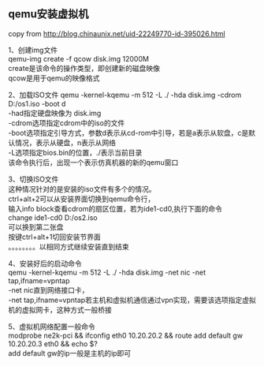 ## qemu安装虚拟机
copy from http://blog.chinaunix.net/uid-22249770-id-395026.html

   
1、创建img文件   
	qemu-img create -f qcow disk.img 12000M   
	create是该命令的操作类型，即创建新的磁盘映像   
	qcow是用于qemu的映像格式   

2、加载ISO文件
	qemu -kernel-kqemu -m 512 -L ./ -hda disk.img -cdrom D:/os1.iso -boot d   
	-had指定硬盘映像为 disk.img   
	-cdrom选项指定cdrom中的iso的文件   
	-boot选项指定引导方式，参数d表示从cd-rom中引导，若是a表示从软盘，c是默认情况，表示从硬盘，n表示从网络   
	-L选项指定bios.bin的位置，./表示当前目录   
	该命令执行后，出现一个表示仿真机器的新的qemu窗口   

3、切换ISO文件   
	这种情况针对的是安装的iso文件有多个的情况。   
	ctrl+alt+2可以从安装界面切换到qemu命令行，   
	输入info block查看cdrom的扇区位置，若为ide1-cd0,执行下面的命令   
	change ide1-cd0 D:/os2.iso   
	可以换到第二张盘   
	按键ctrl+alt+1切回安装节界面   
	。。。。。。。。以相同方式继续安装直到结束   

4、安装好后的启动命令   
	qemu  -kernel-kqemu -m 512 -L ./ -hda disk.img -net nic -net tap,ifname=vpntap   
	 -net nic直到网络接口卡，   
	 -net tap,ifname=vpntap若主机和虚拟机通信通过vpn实现，需要该选项指定虚拟机的虚拟网卡，这种方式一般桥接   

5、虚拟机网络配置一般命令   
	modprobe ne2k-pci && ifconfig eth0 10.20.20.2 && route add default gw 10.20.20.3 eth0 && echo $?   
	add default gw的ip一般是主机的ip即可   


